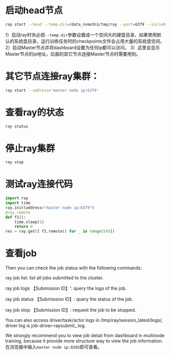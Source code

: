 # 启动head节点
``` bash
ray start --head --temp-dir=/data_nvme3n1/tmp/ray --port=6379 --include-dashboard=true --dashboard-host=0.0.0.0 --dashboard-port=8265
```
1）启动ray时务必把`--temp-dir`参数设置成一个空间大的硬盘目录，如果使用默认的系统盘目录，运行训练任务时的checkpoints文件会占用大量的系统盘空间。
2）启动Master节点并将dashboard设置为任何ip都可以访问。
3）这里会显示Master节点的ip地址，后面的其它节点连接Master节点时需要用到。
# 其它节点连接ray集群：
``` bash
ray start --address='master node ip:6379'
```

# 查看ray的状态
``` bash
ray status
```

# 停止ray集群
``` bash
ray stop
```

# 测试ray连接代码
``` python
import ray
import time
ray.init(address="master node ip:6379")
@ray.remote
def f1():
    time.sleep(1)
    return 0
res = ray.get([ f1.remote() for _ in range(50)])
```

# 查看job
Then you can check the job status with the following commands:

ray job list: list all jobs submitted to the cluster.

ray job logs 【Submission ID】': query the logs of the job.

ray job status 【Submission ID】: query the status of the job.

ray job stop 【Submission ID】: request the job to be stopped.

You can also access driver/task/actor logs in /tmp/ray/session_latest/logs/, driver log is job-driver-raysubmit_<Submission ID>.log.

We strongly recommend you to view job detail from dashboard in multinode training, because it provide more structure way to view the job information.
在浏览器中输入`master node ip:8265`即可查看。